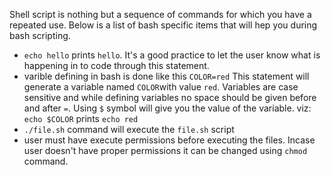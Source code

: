 Shell script is nothing but a sequence of commands for which you have a repeated use. Below is a list of bash specific items that will hep you during bash scripting.

* ``echo hello`` prints ``hello``. It's a good practice to let the user know what is happening in to code through this statement.
* varible defining in bash is done like this ``COLOR=red`` This statement will generate a variable named ``COLOR``with value ``red``. Variables are case sensitive and while defining variables no space should be given before and after ``=``. Using ``$`` symbol will give you the value of the variable. viz: ``echo $COLOR`` prints ``echo red``
* ``./file.sh`` command will execute the ``file.sh`` script
* user must have execute permissions before executing the files. Incase user doesn't have proper permissions it can be changed using ``chmod`` command.